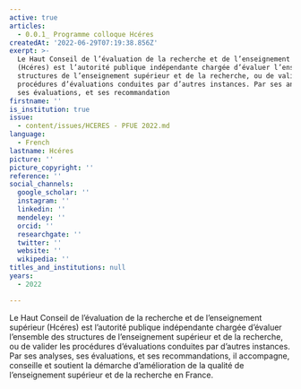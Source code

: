 ```yaml
---
active: true
articles:
  - 0.0.1_ Programme colloque Hcéres
createdAt: '2022-06-29T07:19:38.856Z'
exerpt: >-
  Le Haut Conseil de l’évaluation de la recherche et de l’enseignement supérieur
  (Hcéres) est l’autorité publique indépendante chargée d’évaluer l’ensemble des
  structures de l’enseignement supérieur et de la recherche, ou de valider les
  procédures d’évaluations conduites par d’autres instances. Par ses analyses,
  ses évaluations, et ses recommandation
firstname: ''
is_institution: true
issue:
  - content/issues/HCERES - PFUE 2022.md
language:
  - French
lastname: Hcéres
picture: ''
picture_copyright: ''
reference: ''
social_channels:
  google_scholar: ''
  instagram: ''
  linkedin: ''
  mendeley: ''
  orcid: ''
  researchgate: ''
  twitter: ''
  website: ''
  wikipedia: ''
titles_and_institutions: null
years:
  - 2022

---
```

Le Haut Conseil de l’évaluation de la recherche et de l’enseignement supérieur (Hcéres) est l’autorité publique indépendante chargée d’évaluer l’ensemble des structures de l’enseignement supérieur et de la recherche, ou de valider les procédures d’évaluations conduites par d’autres instances. Par ses analyses, ses évaluations, et ses recommandations, il accompagne, conseille et soutient la démarche d’amélioration de la qualité de l’enseignement supérieur et de la recherche en France.